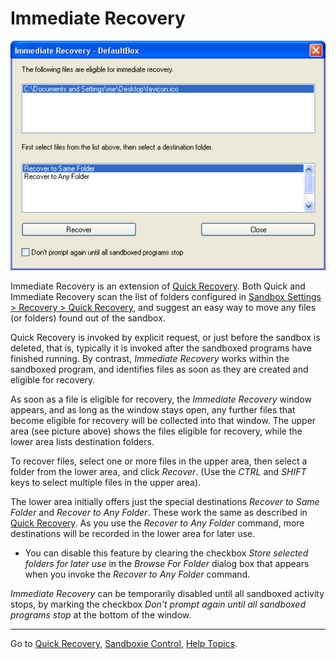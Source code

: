 # Immediate Recovery

![](../Media/ImmediateRecoverFavIcon.png)

Immediate Recovery is an extension of [Quick Recovery](QuickRecovery.md). Both Quick and Immediate Recovery scan the list of folders configured in [Sandbox Settings > Recovery > Quick Recovery](RecoverySettings.md#quick-recovery), and suggest an easy way to move any files (or folders) found out of the sandbox.

Quick Recovery is invoked by explicit request, or just before the sandbox is deleted, that is, typically it is invoked after the sandboxed programs have finished running. By contrast, _Immediate Recovery_ works within the sandboxed program, and identifies files as soon as they are created and eligible for recovery.

As soon as a file is eligible for recovery, the _Immediate Recovery_ window appears, and as long as the window stays open, any further files that become eligible for recovery will be collected into that window. The upper area (see picture above) shows the files eligible for recovery, while the lower area lists destination folders.

To recover files, select one or more files in the upper area, then select a folder from the lower area, and click _Recover_. (Use the _CTRL_ and _SHIFT_ keys to select multiple files in the upper area).

The lower area initially offers just the special destinations _Recover to Same Folder_ and _Recover to Any Folder_. These work the same as described in [Quick Recovery](QuickRecovery.md). As you use the _Recover to Any Folder_ command, more destinations will be recorded in the lower area for later use.

*   You can disable this feature by clearing the checkbox _Store selected folders for later use_ in the _Browse For Folder_ dialog box that appears when you invoke the _Recover to Any Folder_ command.

_Immediate Recovery_ can be temporarily disabled until all sandboxed activity stops, by marking the checkbox _Don't prompt again until all sandboxed programs stop_ at the bottom of the window.

* * *

Go to [Quick Recovery](QuickRecovery.md), [Sandboxie Control](SandboxieControl.md), [Help Topics](HelpTopics.md).
